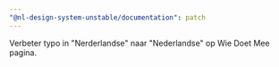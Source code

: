 ```yaml
---
"@nl-design-system-unstable/documentation": patch
---
```


Verbeter typo in "Nerderlandse" naar "Nederlandse" op Wie Doet Mee pagina.
